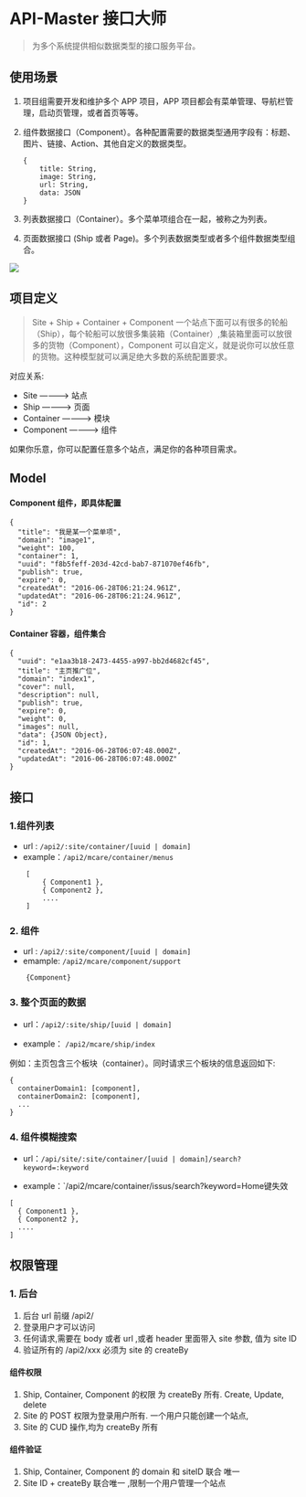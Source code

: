 # API-Master 接口大师
> 为多个系统提供相似数据类型的接口服务平台。

## 使用场景
1. 项目组需要开发和维护多个 APP 项目，APP 项目都会有菜单管理、导航栏管理，启动页管理，或者首页等等。
2. 组件数据接口（Component）。各种配置需要的数据类型通用字段有：标题、图片、链接、Action、其他自定义的数据类型。

    ```
    {
        title: String,
        image: String,
        url: String,
        data: JSON
    }
    ```
3. 列表数据接口（Container）。多个菜单项组合在一起，被称之为列表。
4. 页面数据接口 (Ship 或者 Page)。多个列表数据类型或者多个组件数据类型组合。

![](media/14667330868492/14670956198806.jpg)

## 项目定义
> Site + Ship + Container + Component
一个站点下面可以有很多的轮船（Ship），每个轮船可以放很多集装箱（Container）,集装箱里面可以放很多的货物（Component），Component 可以自定义，就是说你可以放任意的货物。这种模型就可以满足绝大多数的系统配置要求。

对应关系:
* Site ————> 站点
* Ship ————> 页面
* Container ————> 模块
* Component ————> 组件

如果你乐意，你可以配置任意多个站点，满足你的各种项目需求。

## Model
#### Component 组件，即具体配置

```
{
  "title": "我是某一个菜单项",
  "domain": "image1",
  "weight": 100,
  "container": 1,
  "uuid": "f8b5feff-203d-42cd-bab7-871070ef46fb",
  "publish": true,
  "expire": 0,
  "createdAt": "2016-06-28T06:21:24.961Z",
  "updatedAt": "2016-06-28T06:21:24.961Z",
  "id": 2
}
```
#### Container 容器，组件集合

```
{
  "uuid": "e1aa3b18-2473-4455-a997-bb2d4682cf45",
  "title": "主页推广位",
  "domain": "index1",
  "cover": null,
  "description": null,
  "publish": true,
  "expire": 0,
  "weight": 0,
  "images": null,
  "data": {JSON Object},
  "id": 1,
  "createdAt": "2016-06-28T06:07:48.000Z",
  "updatedAt": "2016-06-28T06:07:48.000Z"
}
```

## 接口
### 1.组件列表
* url : `/api2/:site/container/[uuid | domain]`
* example：`/api2/mcare/container/menus`

```
    [
        { Component1 },
        { Component2 },
        ....
    ]
```

### 2. 组件

* url : `/api2/:site/component/[uuid | domain]`
* emample: `/api2/mcare/component/support`

```
    {Component}
```
### 3. 整个页面的数据
* url：`/api2/:site/ship/[uuid | domain]`

* example： `/api2/mcare/ship/index`

例如：主页包含三个板块（container）。同时请求三个板块的信息返回如下:

```
{
  containerDomain1: [component],
  containerDomain2: [component],
  ...
}
```

### 4. 组件模糊搜索
* url：`/api/site/:site/container/[uuid | domain]/search?keyword=:keyword`

* example：`/api2/mcare/container/issus/search?keyword=Home键失效

```
[
  { Component1 },
  { Component2 },
  ....
]
```



## 权限管理
### 1. 后台
  1. 后台 url 前缀 /api2/
  2. 登录用户才可以访问
  3. 任何请求,需要在 body 或者 url ,或者 header 里面带入 site 参数, 值为 site ID
  4. 验证所有的 /api2/xxx 必须为 site 的 createBy
 
#### 组件权限
1. Ship, Container, Component 的权限 为 createBy 所有. Create, Update, delete
2. Site 的 POST 权限为登录用户所有. 一个用户只能创建一个站点,
3. Site 的 CUD 操作,均为 createBy 所有

#### 组件验证
1. Ship, Container, Component 的 domain 和 siteID 联合 唯一
2. Site ID + createBy 联合唯一 ,限制一个用户管理一个站点

